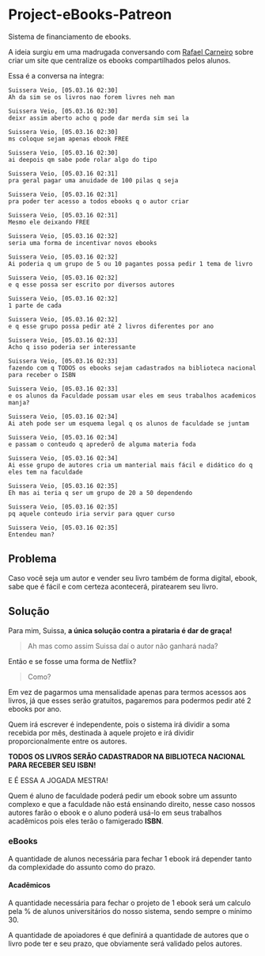 # Project-eBooks-Patreon

Sistema de financiamento de ebooks.

A ideia surgiu em uma madrugada conversando com [Rafael Carneiro](https://github.com/rafaelcarneiro) sobre criar um site que centralize os ebooks compartilhados pelos alunos.

Essa é a conversa na íntegra:

```
Suissera Veio, [05.03.16 02:30]
Ah da sim se os livros nao forem livres neh man

Suissera Veio, [05.03.16 02:30]
deixr assim aberto acho q pode dar merda sim sei la

Suissera Veio, [05.03.16 02:30]
ms coloque sejam apenas ebook FREE

Suissera Veio, [05.03.16 02:30]
ai deepois qm sabe pode rolar algo do tipo

Suissera Veio, [05.03.16 02:31]
pra geral pagar uma anuidade de 100 pilas q seja

Suissera Veio, [05.03.16 02:31]
pra poder ter acesso a todos ebooks q o autor criar

Suissera Veio, [05.03.16 02:31]
Mesmo ele deixando FREE

Suissera Veio, [05.03.16 02:32]
seria uma forma de incentivar novos ebooks

Suissera Veio, [05.03.16 02:32]
Ai poderia q um grupo de 5 ou 10 pagantes possa pedir 1 tema de livro

Suissera Veio, [05.03.16 02:32]
e q esse possa ser escrito por diversos autores

Suissera Veio, [05.03.16 02:32]
1 parte de cada

Suissera Veio, [05.03.16 02:32]
e q esse grupo possa pedir até 2 livros diferentes por ano

Suissera Veio, [05.03.16 02:33]
Acho q isso poderia ser interessante

Suissera Veio, [05.03.16 02:33]
fazendo com q TODOS os ebooks sejam cadastrados na biblioteca nacional para receber o ISBN

Suissera Veio, [05.03.16 02:33]
e os alunos da Faculdade possam usar eles em seus trabalhos academicos manja?

Suissera Veio, [05.03.16 02:34]
Ai ateh pode ser um esquema legal q os alunos de faculdade se juntam

Suissera Veio, [05.03.16 02:34]
e passam o conteudo q aprederõ de alguma materia foda

Suissera Veio, [05.03.16 02:34]
Ai esse grupo de autores cria um manterial mais fácil e didático do q eles tem na faculdade

Suissera Veio, [05.03.16 02:35]
Eh mas ai teria q ser um grupo de 20 a 50 dependendo

Suissera Veio, [05.03.16 02:35]
pq aquele conteudo iria servir para qquer curso

Suissera Veio, [05.03.16 02:35]
Entendeu man?
```

## Problema

Caso você seja um autor e vender seu livro também de forma digital, ebook, sabe que é fácil e com certeza acontecerá, piratearem seu livro.

## Solução

Para mim, Suissa, **a única solução contra a pirataria é dar de graça!**

> Ah mas como assim Suissa daí o autor não ganhará nada?

Então e se fosse uma forma de Netflix?

> Como?

Em vez de pagarmos uma mensalidade apenas para termos acessos aos livros, já que esses serão gratuitos, pagaremos para podermos pedir até 2 ebooks por ano.

Quem irá escrever é independente, pois o sistema irá dividir a soma recebida por mês, destinada à aquele projeto e irá dividir proporcionalmente entre os autores.

**TODOS OS LIVROS SERÃO CADASTRADOR NA BIBLIOTECA NACIONAL PARA RECEBER SEU ISBN!**

E É ESSA A JOGADA MESTRA!

Quem é aluno de faculdade poderá pedir um ebook sobre um assunto complexo e que a faculdade não está ensinando direito, nesse caso nossos autores farão o ebook e o aluno poderá usá-lo em seus trabalhos acadêmicos pois eles terão o famigerado **ISBN**.

### eBooks

A quantidade de alunos necessária para fechar 1 ebook irá depender tanto da complexidade do assunto como do prazo.

#### Acadêmicos

A quantidade necessária para fechar o projeto de 1 ebook será um calculo pela % de alunos universitários do nosso sistema, sendo sempre o mínimo 30.

A quantidade de apoiadores é que definirá a quantidade de autores que o livro pode ter e seu prazo, que obviamente será validado pelos autores.



